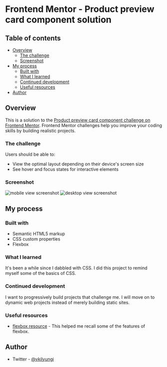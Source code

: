 # Frontend Mentor - Product preview card component solution

## Table of contents

- [Overview](#overview)
  - [The challenge](#the-challenge)
  - [Screenshot](#screenshot)
- [My process](#my-process)
  - [Built with](#built-with)
  - [What I learned](#what-i-learned)
  - [Continued development](#continued-development)
  - [Useful resources](#useful-resources)
- [Author](#author)

## Overview

This is a solution to the [Product preview card component challenge on Frontend Mentor](https://www.frontendmentor.io/challenges/product-preview-card-component-GO7UmttRfa). Frontend Mentor challenges help you improve your coding skills by building realistic projects.

### The challenge

Users should be able to:

- View the optimal layout depending on their device's screen size
- See hover and focus states for interactive elements

### Screenshot

![mobile view screenshot](./images/mobile-view-screenshot.jpg)
![desktop view screenshot](./images/desktop-view-screenshot.jpg)

## My process

### Built with

- Semantic HTML5 markup
- CSS custom properties
- Flexbox

### What I learned

It's been a while since I dabbled with CSS. I did this project to remind myself some of the basics of CSS.

### Continued development

I want to progressively build projects that challenge me. I will move on to dynamic web projects instead of merely building static sites.

### Useful resources

- [flexbox resource](https://www.w3schools.com/csS/css3_flexbox_container.asp) - This helped me recall some of the features of flexbox.

## Author

- Twitter - [@vkilyungi](https://www.twitter.com/vkilyungi)
